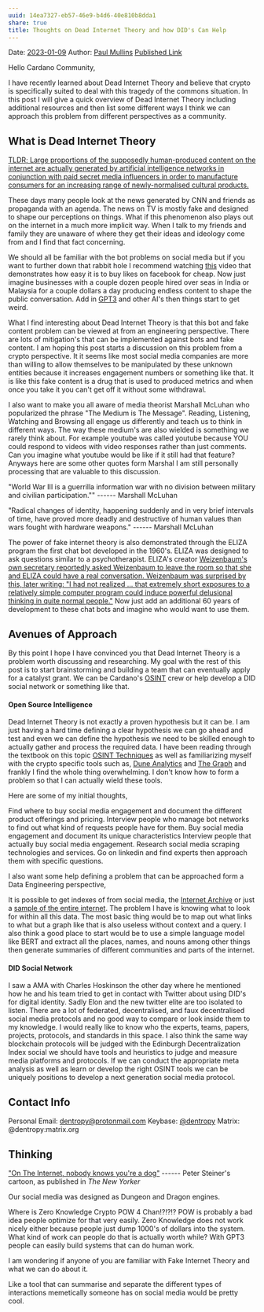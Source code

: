 ```yaml
---
uuid: 14ea7327-eb57-46e9-b4d6-40e810b8dda1
share: true
title: Thoughts on Dead Internet Theory and how DID's Can Help
---
```

Date: [2023-01-09](/undefined)
Author: [Paul Mullins](/undefined)
[Published Link](https://forum.cardano.org/t/thoughts-on-dead-internet-theory-and-hod-dids-can-help/112630)


Hello Cardano Community,

I have recently learned about Dead Internet Theory and believe that crypto is specifically suited to deal with this tragedy of the commons situation. In this post I will give a quick overview of Dead Internet Theory including additional resources and then list some different ways I think we can approach this problem from different perspectives as a community.

## What is Dead Internet Theory

[TLDR; Large proportions of the supposedly human-produced content on the internet are actually generated by artificial intelligence networks in conjunction with paid secret media influencers in order to manufacture consumers for an increasing range of newly-normalised cultural products.](https://forum.agoraroad.com/index.php?threads/dead-internet-theory-most-of-the-internet-is-fake.3011/)

These days many people look at the news generated by CNN and friends as propaganda with an agenda. The news on TV is mostly fake and designed to shape our perceptions on things. What if this phenomenon also plays out on the internet in a much more implicit way. When I talk to my friends and family they are unaware of where they get their ideas and ideology come from and I find that fact concerning.

We should all be familiar with the bot problems on social media but if you want to further down that rabbit hole I recommend watching  [this](https://www.youtube.com/watch?v=oVfHeWTKjag) video that demonstrates how easy it is to buy likes on facebook for cheap. Now just imagine businesses with a couple dozen people hired over seas in India or Malaysia for a couple dollars a day producing endless content to shape the public conversation. Add in [GPT3](https://chat.openai.com/chat)  and other AI's then things start to get weird.

What I find interesting about Dead Internet Theory is that this bot and fake content problem can be viewed at from an engineering perspective. There are lots of mitigation's that can be implemented against bots and fake content. I am hoping this post starts a discussion on this problem from a crypto perspective. It it seems like most social media companies are more than willing to allow themselves to be manipulated by these unknown entities because it increases engagement numbers or something like that. It is like this fake content is a drug that is used to produced metrics and when once you take it you can't get off it without some withdrawal.

I also want to make you all aware of media theorist Marshall McLuhan who popularized the phrase "The Medium is The Message". Reading, Listening, Watching and Browsing all engage us differently and teach us to think in different ways. The way these medium's are also wielded is something we rarely think about. For example youtube was called youtube because YOU could respond to videos with video responses rather than just comments. Can you imagine what youtube would be like if it still had that feature? Anyways here are some other quotes form Marshal I am still personally processing that are valuable to this discussion.

"World War III is a guerrilla information war with no division between military and civilian participation.""
------ Marshall McLuhan

"Radical changes of identity, happening suddenly and in very brief intervals of time, have proved more deadly and destructive of human values than wars fought with hardware weapons." 
------ Marshall McLuhan

The power of fake internet theory is also demonstrated through the ELIZA program the first chat bot developed in the 1960's. ELIZA was designed to ask questions similar to a psychotherapist. ELIZA's creator [Weizenbaum's own secretary reportedly asked Weizenbaum to leave the room so that she and ELIZA could have a real conversation. Weizenbaum was surprised by this, later writing: "I had not realized ... that extremely short exposures to a relatively simple computer program could induce powerful delusional thinking in quite normal people."](https://en.wikipedia.org/wiki/ELIZA) Now just add an additional 60 years of development to these chat bots and imagine who would want to use them.


## Avenues of Approach

By this point I hope I have convinced you that Dead Internet Theory is a problem worth discussing and researching. My goal with the rest of this post is to start brainstorming and building a team that can eventually apply for a catalyst grant. We can be Cardano's [OSINT](https://en.wikipedia.org/wiki/Open-source_intelligence) crew or help develop a DID social network or something like that.

#### Open Source Intelligence

Dead Internet Theory is not exactly a proven hypothesis but it can be. I am just having a hard time defining a clear hypothesis we can go ahead and test and even we can define the hypothesis we need to be skilled enough to actually gather and process the required data. I have been reading through the textbook on this topic [OSINT Techniques](https://inteltechniques.com/book1.html) as well as familiarizing myself with the crypto specific tools such as,  [Dune Analytics](https://dune.com/browse/dashboards) and [The Graph](https://thegraph.com/en/) and frankly I find the whole thing overwhelming. I don't know how to form a problem so that I can actually wield these tools.

Here are some of my initial thoughts,

Find where to buy social media engagement and document the different product offerings and pricing.
Interview people who manage bot networks to find out what kind of requests people have for them.
Buy social media engagement and document its unique characteristics
Interview people that actually buy social media engagement.
Research social media scraping technologies and services.
Go on linkedin and find experts then approach them with specific questions.

I also want some help defining a problem that can be approached form a Data Engineering perspective,

It is possible to get indexes of from social media, the [Internet Archive](https://github.com/internetarchive/dweb-mirror) or just a [sample of the entire internet](https://commoncrawl.org/). The problem I have is knowing what to look for within all this data. The most basic thing would be to map out what links to what but a graph like that is also useless without context and a query. I also think a good place to start would be to use a simple language model like BERT and extract all the places, names, and nouns among other things then generate summaries of different communities and parts of the internet.

#### DID Social Network

I saw a AMA with Charles Hoskinson the other day where he mentioned how he and his team tried to get in contact with Twitter about using DID's for digital identity. Sadly Elon and the new twitter elite are too isolated to listen. There are a lot of federated, decentralised, and faux decentralised social media protocols and no good way to compare or look inside them to my knowledge. I would really like to know who the experts, teams, papers, projects, protocols, and standards in this space. I also think the same way blockchain protocols will be judged with the Edinburgh Decentralization Index social we should have tools and heuristics to judge and measure media platforms and protocols. If we can conduct the appropriate meta analysis as well as learn or develop the right OSINT tools we can be uniquely positions to develop a next generation social media protocol.

## Contact Info

Personal Email: dentropy@protonmail.com 
Keybase: [@dentropy](https://keybase.io/dentropy)
Matrix: @dentropy:matrix.org

## Thinking

["On The Internet, nobody knows you're a dog"](https://en.wikipedia.org/wiki/On_the_Internet,_nobody_knows_you're_a_dog)
------ Peter Steiner's cartoon, as published in _The New Yorker_

Our social media was designed as Dungeon and Dragon engines.

Where is Zero Knowledge Crypto POW 4 Chan!?!?!?
POW is probably a bad idea people optimize for that very easily. Zero Knowledge does not work nicely either because people just dump 1000's of dollars into the system. What kind of work can people do that is actually worth while? With GPT3 people can easily build systems that can do human work.

I am wondering if anyone of you are familiar with Fake Internet Theory and what we can do about it. 

Like a tool that can summarise and separate the different types of interactions memetically someone has on social media would be pretty cool.
